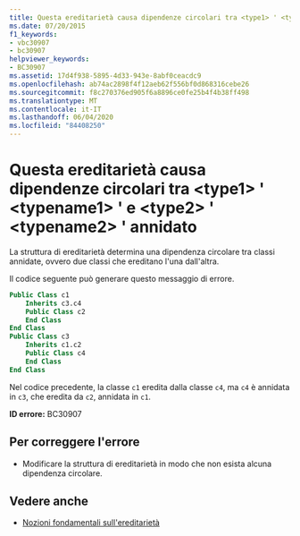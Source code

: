 ```yaml
---
title: Questa ereditarietà causa dipendenze circolari tra <type1> ' <typename1> ' e <type2> ' <typename2> ' annidato
ms.date: 07/20/2015
f1_keywords:
- vbc30907
- bc30907
helpviewer_keywords:
- BC30907
ms.assetid: 17d4f938-5895-4d33-943e-8abf0ceacdc9
ms.openlocfilehash: ab74ac2898f4f12aeb62f556bf0d868316cebe26
ms.sourcegitcommit: f8c270376ed905f6a8896ce0fe25b4f4b38ff498
ms.translationtype: MT
ms.contentlocale: it-IT
ms.lasthandoff: 06/04/2020
ms.locfileid: "84408250"
---
```

# <a name="this-inheritance-causes-circular-dependencies-between-type1-typename1-and-its-nested-type2-typename2"></a>Questa ereditarietà causa dipendenze circolari tra \<type1> ' \<typename1> ' e \<type2> ' \<typename2> ' annidato
La struttura di ereditarietà determina una dipendenza circolare tra classi annidate, ovvero due classi che ereditano l'una dall'altra.  
  
 Il codice seguente può generare questo messaggio di errore.  
  
```vb  
Public Class c1  
    Inherits c3.c4  
    Public Class c2  
    End Class  
End Class  
Public Class c3  
    Inherits c1.c2  
    Public Class c4  
    End Class  
End Class  
```  
  
 Nel codice precedente, la classe `c1` eredita dalla classe `c4`, ma `c4` è annidata in `c3`, che eredita da `c2`, annidata in `c1`.  
  
 **ID errore:** BC30907  
  
## <a name="to-correct-this-error"></a>Per correggere l'errore  
  
- Modificare la struttura di ereditarietà in modo che non esista alcuna dipendenza circolare.  
  
## <a name="see-also"></a>Vedere anche

- [Nozioni fondamentali sull'ereditarietà](../programming-guide/language-features/objects-and-classes/inheritance-basics.md)
